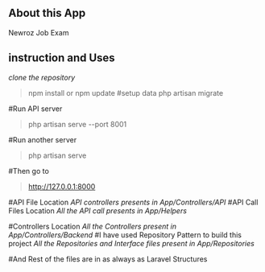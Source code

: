 

## About this App

Newroz Job Exam

## instruction and Uses
*clone the repository*
> npm install or npm update
#setup data
> php artisan migrate

#Run API server
>php artisan serve --port 8001

#Run another server
>php artisan serve

#Then go to
>http://127.0.0.1:8000

#API File Location
*API controllers presents in App/Controllers/API*
#API Call Files Location
*All the API call presents in App/Helpers*

#Controllers Location
*All the Controllers present in App/Controllers/Backend*
#I have used Repository Pattern to build this project
*All the Repositories and Interface files present in App/Repositories*

#And Rest of the files are in as always as Laravel Structures
